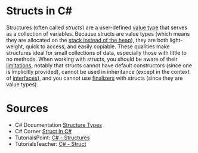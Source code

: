 # Structs in C#
Structures (often called _structs_) are a user-defined [value type](https://docs.microsoft.com/en-us/dotnet/csharp/language-reference/builtin-types/value-types) that serves as
a collection of variables. Because structs are value types (which means they are allocated on the [stack instead of the heap](https://www.c-sharpcorner.com/article/stack-vs-heap-memory-c-sharp/)), they are both light-weight, quick to access, and easily copiable. These qualities make structures ideal for small collections of data,
especially those with little to no methods. When working with structs, you should be aware of their [limitations](https://docs.microsoft.com/en-us/dotnet/csharp/language-reference/builtin-types/struct#limitations-with-the-design-of-a-structure-type), notably that structs cannot have default constructors (since one is implicitly provided), cannot be used in inheritance (except in the context of [interfaces](https://docs.microsoft.com/en-us/dotnet/csharp/language-reference/keywords/interface)), and you cannot use [finalizers](https://docs.microsoft.com/en-us/dotnet/csharp/programming-guide/classes-and-structs/finalizers) with structs (since they are value types). 

# Sources
- C# Documentation [Structure Types](https://docs.microsoft.com/en-us/dotnet/csharp/language-reference/builtin-types/struct#:~:text=A%20structure%20type%20)
- C# Corner [Struct In C#](https://www.c-sharpcorner.com/UploadFile/puranindia/struct-in-C-Sharp/)
- TutorialsPoint: [C# - Structures](https://www.tutorialspoint.com/csharp/csharp_struct.htm)
- TutorialsTeacher: [C# - Struct](https://www.tutorialsteacher.com/csharp/csharp-struct)
